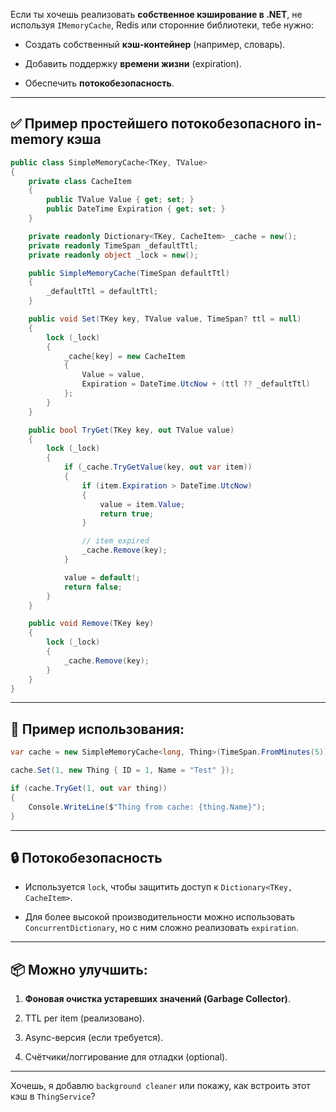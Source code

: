 Если ты хочешь реализовать **собственное кэширование в .NET**, не используя `IMemoryCache`, Redis или сторонние библиотеки, тебе нужно:

- Создать собственный **кэш-контейнер** (например, словарь).
    
- Добавить поддержку **времени жизни** (expiration).
    
- Обеспечить **потокобезопасность**.
    

---

## ✅ Пример простейшего потокобезопасного in-memory кэша

```csharp
public class SimpleMemoryCache<TKey, TValue>
{
    private class CacheItem
    {
        public TValue Value { get; set; }
        public DateTime Expiration { get; set; }
    }

    private readonly Dictionary<TKey, CacheItem> _cache = new();
    private readonly TimeSpan _defaultTtl;
    private readonly object _lock = new();

    public SimpleMemoryCache(TimeSpan defaultTtl)
    {
        _defaultTtl = defaultTtl;
    }

    public void Set(TKey key, TValue value, TimeSpan? ttl = null)
    {
        lock (_lock)
        {
            _cache[key] = new CacheItem
            {
                Value = value,
                Expiration = DateTime.UtcNow + (ttl ?? _defaultTtl)
            };
        }
    }

    public bool TryGet(TKey key, out TValue value)
    {
        lock (_lock)
        {
            if (_cache.TryGetValue(key, out var item))
            {
                if (item.Expiration > DateTime.UtcNow)
                {
                    value = item.Value;
                    return true;
                }

                // item expired
                _cache.Remove(key);
            }

            value = default!;
            return false;
        }
    }

    public void Remove(TKey key)
    {
        lock (_lock)
        {
            _cache.Remove(key);
        }
    }
}
```

---

## 🔧 Пример использования:

```csharp
var cache = new SimpleMemoryCache<long, Thing>(TimeSpan.FromMinutes(5));

cache.Set(1, new Thing { ID = 1, Name = "Test" });

if (cache.TryGet(1, out var thing))
{
    Console.WriteLine($"Thing from cache: {thing.Name}");
}
```

---

## 🔒 Потокобезопасность

- Используется `lock`, чтобы защитить доступ к `Dictionary<TKey, CacheItem>`.
    
- Для более высокой производительности можно использовать `ConcurrentDictionary`, но с ним сложно реализовать `expiration`.
    

---

## 📦 Можно улучшить:

1. **Фоновая очистка устаревших значений (Garbage Collector)**.
    
2. TTL per item (реализовано).
    
3. Async-версия (если требуется).
    
4. Счётчики/логгирование для отладки (optional).
    

---

Хочешь, я добавлю `background cleaner` или покажу, как встроить этот кэш в `ThingService`?